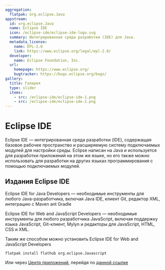 ```yaml
---
aggregation:
  flatpak: org.eclipse.Java
appstream:
  id: org.eclipse.Java
  name: Eclipse IDE
  icon: /eclipse-ide/eclipse-ide-logo.svg
  summary: Интегрированная среда разработки (IDE) для Java.
  metadata_license:
    name: EPL-2.0
    link: https://www.eclipse.org/legal/epl-2.0/
  developer:
    name: Eclipse Foundation, Inc.
  url:
    homepage: https://www.eclipse.org/
    bugtracker: https://bugs.eclipse.org/bugs/
gallery:
  title: Галерея
  type: slider
  items:
    - src: /eclipse-ide/eclipse-ide-1.png
    - src: /eclipse-ide/eclipse-ide-2.png
---
```


# Eclipse IDE

Eclipse IDE — интегрированная среда разработки (IDE), содержащая базовое рабочее пространство и расширяемую систему подключаемых модулей для настройки среды. Eclipse написан на Java и используется для разработки приложений на этом же языке, но его также можно использовать для разработки на других языках программирования с помощью подключаемых модулей.

<AGWGallery />

## Издания Eclipse IDE

Eclipse IDE for Java Developers — необходимые инструменты для любого Java-разработчика, включая Java IDE, клиент Git, редактор XML, интеграцию с Maven ant Gradle

Eclipse IDE for Web and JavaScript Developers — необходимые инструменты для любого разработчика JavaScript, включая поддержку языка JavaScript, Git-клиент, Mylyn и редакторы для JavaScript, HTML, CSS и XML.

<!--@include: @apps/_parts/install/content-flatpak.md-->

Таким же способом можно установить Eclipse IDE for Web and JavaScript Developers

```shell
flatpak install flathub org.eclipse.Javascript
```

Или через [Центр приложений](/gnome-software), перейдя по [данной ссылке](appstream://org.eclipse.Javascript)
